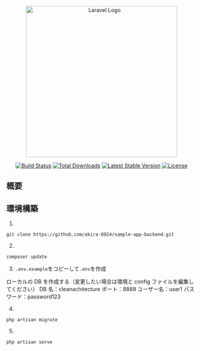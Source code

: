 <p align="center"><a href="https://laravel.com" target="_blank"><img src="https://raw.githubusercontent.com/laravel/art/master/logo-lockup/5%20SVG/2%20CMYK/1%20Full%20Color/laravel-logolockup-cmyk-red.svg" width="400" alt="Laravel Logo"></a></p>

<p align="center">
<a href="https://github.com/laravel/framework/actions"><img src="https://github.com/laravel/framework/workflows/tests/badge.svg" alt="Build Status"></a>
<a href="https://packagist.org/packages/laravel/framework"><img src="https://img.shields.io/packagist/dt/laravel/framework" alt="Total Downloads"></a>
<a href="https://packagist.org/packages/laravel/framework"><img src="https://img.shields.io/packagist/v/laravel/framework" alt="Latest Stable Version"></a>
<a href="https://packagist.org/packages/laravel/framework"><img src="https://img.shields.io/packagist/l/laravel/framework" alt="License"></a>
</p>

## 概要

## 環境構築

1.

```
git clone https://github.com/akira-0924/sample-app-backend.git
```

2.

```
composer update
```

3.  `.env.example`をコピーして`.env`を作成

ローカルの DB を作成する（変更したい場合は環境と config ファイルを編集してください）
DB 名：cleanachitecture
ポート：8889
ユーザー名：user1
パスワード：password123

4.

```
php artisan migrate
```

5.

```
php artisan serve
```

